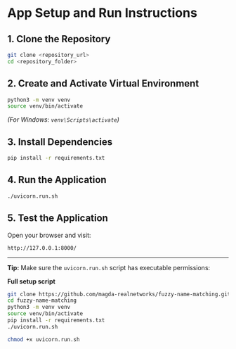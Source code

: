 # App Setup and Run Instructions

## 1. Clone the Repository
```bash
git clone <repository_url>
cd <repository_folder>
```

## 2. Create and Activate Virtual Environment
```bash
python3 -m venv venv
source venv/bin/activate
```

*(For Windows: `venv\Scripts\activate`)*

## 3. Install Dependencies
```bash
pip install -r requirements.txt
```

## 4. Run the Application
```bash
./uvicorn.run.sh
```

## 5. Test the Application
Open your browser and visit:
```
http://127.0.0.1:8000/
```

---
**Tip:** Make sure the `uvicorn.run.sh` script has executable permissions:

**Full setup script**
```bash
git clone https://github.com/magda-realnetworks/fuzzy-name-matching.git
cd fuzzy-name-matching
python3 -m venv venv
source venv/bin/activate
pip install -r requirements.txt
./uvicorn.run.sh
```
```bash
chmod +x uvicorn.run.sh
```
